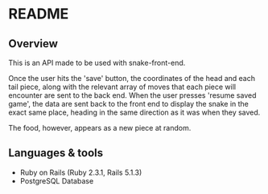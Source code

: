 # README

## Overview

This is an API made to be used with snake-front-end. 

Once the user hits the 'save' button, the coordinates of the head and each tail piece, along with the relevant array of moves that each piece will encounter are sent to the back end. When the user presses 'resume saved game', the data are sent back to the front end to display the snake in the exact same place, heading in the same direction as it was when they saved. 

The food, however, appears as a new piece at random.


## Languages & tools

- Ruby on Rails (Ruby 2.3.1, Rails 5.1.3)
- PostgreSQL Database

